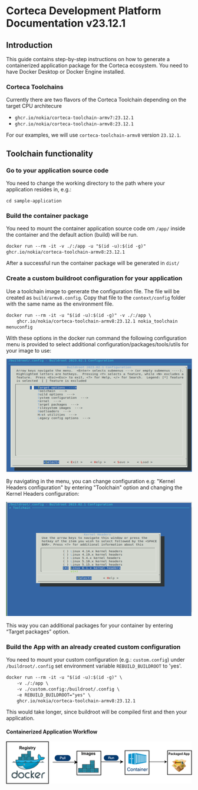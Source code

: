 # Corteca Development Platform Documentation v23.12.1

## Introduction

This guide contains step-by-step instructions on how to generate a containerized application package for the Corteca ecosystem. You need to have Docker Desktop or Docker Engine installed.

### Corteca Toolchains

Currently there are two flavors of the Corteca Toolchain depending on the target CPU architecure

- `ghcr.io/nokia/corteca-toolchain-armv7:23.12.1`
- `ghcr.io/nokia/corteca-toolchain-armv8:23.12.1`

For our examples, we will use `corteca-toolchain-armv8` version `23.12.1`.

## Toolchain functionality

### Go to your application source code

You need to change the working directory to the path where your application resides in, e.g.:

```shell
cd sample-application
```

### Build the container package

You need to mount the container application source code om `/app/` inside the container and the default action (build) will be run.

```shell
docker run --rm -it -v ./:/app -u "$(id -u):$(id -g)" ghcr.io/nokia/corteca-toolchain-armv8:23.12.1
```

After a successful run the container package will be generated in `dist/`

### Create a custom buildroot configuration for your application

Use a toolchain image to generate the configuration file. The file will be created as `build/armv8.config`. Copy that file to the `context/config` folder with the same name as the environment file.

```shell
docker run --rm -it -u "$(id -u):$(id -g)" -v ./:/app \
    ghcr.io/nokia/corteca-toolchain-armv8:23.12.1 nokia_toolchain menuconfig
```

With these options in the docker run command the following configuration menu is provided to select additional configuration/packages/tools/utils for your image to use:

 ![Make menuconfig](images/br-menuconfig.png)

By navigating in the menu, you can change configuration e.g: "Kernel Headers configuration" by entering "Toolchain" option and changing the Kernel Headers configuration:

![Kernel Config](images/br-lk-headers.png)

This way you can additional packages for your container by entering “Target packages” option.

### Build the App with an already created custom configuration

You need to mount your custom configuration (e.g.: `custom.config`) under `/buildroot/.config` set environment variable `REBUILD_BUILDROOT` to 'yes'.

```shell
docker run --rm -it -u "$(id -u):$(id -g)" \
    -v ./:/app \
    -v ./custom.config:/buildroot/.config \
    -e REBUILD_BUILDROOT="yes" \
    ghcr.io/nokia/corteca-toolchain-armv8:23.12.1
```

This would take longer, since buildroot will be compiled first and then your application.

#### Containerized Application Workflow

![Workflow](images/workflow.png)
